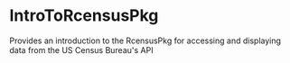 # IntroToRcensusPkg
Provides an introduction to the RcensusPkg for accessing and displaying data from the US Census Bureau's API
